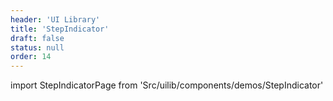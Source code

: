 ```yaml
---
header: 'UI Library'
title: 'StepIndicator'
draft: false
status: null
order: 14
---
```


<!--
  ATTENTION: This file is auto generated by using "makeDemosFactory".
  Do not change the content!
-->

import StepIndicatorPage from 'Src/uilib/components/demos/StepIndicator'

<StepIndicatorPage />
